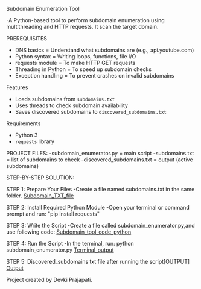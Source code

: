 Subdomain Enumeration Tool

-A Python-based tool to perform subdomain enumeration using multithreading and HTTP requests. It scan the target domain.

PREREQUISITES
- DNS basics = Understand what subdomains are (e.g., api.youtube.com)
- Python syntax	= Writing loops, functions, file I/O
- requests module =	To make HTTP GET requests
- Threading in Python	= To speed up subdomain checks
- Exception handling	= To prevent crashes on invalid subdomains

Features
- Loads subdomains from `subdomains.txt`
- Uses threads to check subdomain availability
- Saves discovered subdomains to `discovered_subdomains.txt`

 Requirements
- Python 3
- `requests` library

PROJECT FILES:
-subdomain_enumerator.py = main script
-subdomains.txt = list of subdomains to check
-discovered_subdomains.txt = output (active subdomains)

STEP-BY-STEP SOLUTION:

STEP 1: Prepare Your Files
-Create a file named subdomains.txt in the same folder.
[Subdomain_TXT_file](https://github.com/user-attachments/assets/b8ac92fa-df8a-49d7-80a1-284c18254e4a)

STEP 2: Install Required Python Module
-Open your terminal or command prompt and run:
"pip install requests"

STEP 3: Write the Script
-Create a file called subdomain_enumerator.py,and use following code:
[Subdomain_tool_code_python](https://github.com/user-attachments/assets/2c01c736-e218-4451-8daf-32fa8076510d)


STEP 4: Run the Script
-In the terminal, run:
python subdomain_enumerator.py
[Terminal_output](https://github.com/user-attachments/assets/27708736-cfdb-484b-92ab-729fcb63c021)

STEP 5: Discovered_subdomains txt file after running the script[OUTPUT]
[Output](https://github.com/user-attachments/assets/a1338569-0987-4ecc-95ce-5e71a4889d22)

Project created by Devki Prajapati.
